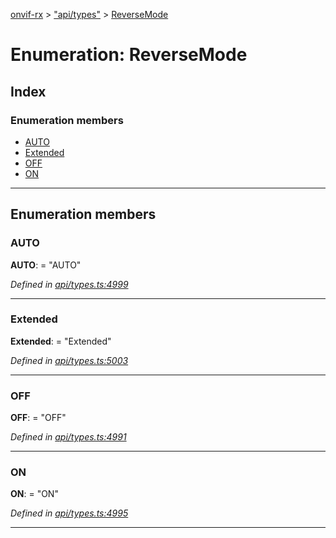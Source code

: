 [onvif-rx](../README.md) > ["api/types"](../modules/_api_types_.md) > [ReverseMode](../enums/_api_types_.reversemode.md)

# Enumeration: ReverseMode

## Index

### Enumeration members

* [AUTO](_api_types_.reversemode.md#auto)
* [Extended](_api_types_.reversemode.md#extended)
* [OFF](_api_types_.reversemode.md#off)
* [ON](_api_types_.reversemode.md#on)

---

## Enumeration members

<a id="auto"></a>

###  AUTO

**AUTO**:  = "AUTO"

*Defined in [api/types.ts:4999](https://github.com/patrickmichalina/onvif-rx/blob/3ab1739/src/api/types.ts#L4999)*

___
<a id="extended"></a>

###  Extended

**Extended**:  = "Extended"

*Defined in [api/types.ts:5003](https://github.com/patrickmichalina/onvif-rx/blob/3ab1739/src/api/types.ts#L5003)*

___
<a id="off"></a>

###  OFF

**OFF**:  = "OFF"

*Defined in [api/types.ts:4991](https://github.com/patrickmichalina/onvif-rx/blob/3ab1739/src/api/types.ts#L4991)*

___
<a id="on"></a>

###  ON

**ON**:  = "ON"

*Defined in [api/types.ts:4995](https://github.com/patrickmichalina/onvif-rx/blob/3ab1739/src/api/types.ts#L4995)*

___

